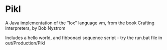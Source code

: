 # Pikl
A Java implementation of the "lox" language vm, from the book Crafting Interpreters, by Bob Nystrom

Includes a hello world, and fibbonaci sequence script - try the run.bat file in out/Production/Pikl
